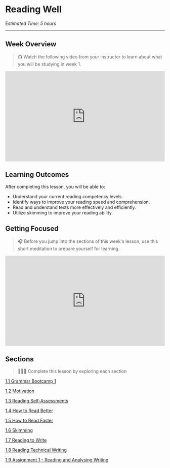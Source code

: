# Reading Well

E*stimated Time: 5 hours*

---
## Week Overview

> 📺 Watch the following video from your instructor to learn about what you will be studying in week 1.

<div style="position: relative; padding-bottom: 56.25%; height: 0;"><iframe src="https://www.youtube.com/embed/6BS3a2dVgNc" title="YouTube video player" frameborder="0" allow="accelerometer; autoplay; clipboard-write; encrypted-media; gyroscope; picture-in-picture" allowfullscreen style="position: absolute; top: 0; left: 0; width: 100%; height: 100%;"></iframe></div> 

## Learning Outcomes

After completing this lesson, you will be able to:
 - Understand your current reading competency levels. 
 - Identify ways to improve your reading speed and comprehension.
 - Read and understand texts more effectively and efficiently.
 - Utilize skimming to improve your reading ability.

## Getting Focused

>🎧 Before you jump into the sections of this week's lesson, use this short meditation to prepare yourself for learning. 

<div style="position: relative; padding-bottom: 56.25%; height: 0;"><iframe src="https://www.youtube.com/embed/2mcIUWOr3B4" title="YouTube video player" frameborder="0" allow="accelerometer; autoplay; clipboard-write; encrypted-media; gyroscope; picture-in-picture" allowfullscreen style="position: absolute; top: 0; left: 0; width: 100%; height: 100%;"></iframe></div>

## Sections

> 👩🏿‍🏫 Complete this lesson by exploring each section

[1.1 Grammar Bootcamp 1](/communicating-for-success/reading-well/grammar-bootcamp-1.md)

[1.2 Motivation](/communicating-for-success/reading-well/motivation.md)

[1.3 Reading Self-Assessments](/communicating-for-success/reading-well/reading-self-assessments.md)

[1.4 How to Read Better](/communicating-for-success/reading-well/how-to-read-better.md)

[1.5 How to Read Faster](/communicating-for-success/reading-well/how-to-read-faster.md)

[1.6 Skimming](/communicating-for-success/reading-well/skimming.md)

[1.7 Reading to Write](/communicating-for-success/reading-well/reading-to-write.md)

[1.8 Reading Technical Writing](/communicating-for-success/reading-well/reading-technical-writing.md)

[1.9 Assignment 1 - Reading and Analysing Writing](/communicating-for-success/reading-well/assignment-1-reading-to-comprehend.md)

